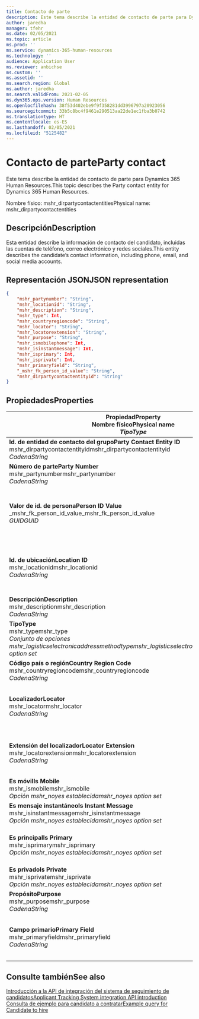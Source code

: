 ```yaml
---
title: Contacto de parte
description: Este tema describe la entidad de contacto de parte para Dynamics 365 Human Resources.
author: jaredha
manager: tfehr
ms.date: 02/05/2021
ms.topic: article
ms.prod: ''
ms.service: dynamics-365-human-resources
ms.technology: ''
audience: Application User
ms.reviewer: anbichse
ms.custom: ''
ms.assetid: ''
ms.search.region: Global
ms.author: jaredha
ms.search.validFrom: 2021-02-05
ms.dyn365.ops.version: Human Resources
ms.openlocfilehash: 38f53d402ebe9f9f358281dd3996797a20923056
ms.sourcegitcommit: 33b5c8bc4f9461e290513aa22de1ec1fba3b0742
ms.translationtype: HT
ms.contentlocale: es-ES
ms.lasthandoff: 02/05/2021
ms.locfileid: "5125482"
---
```

# <a name="party-contact"></a><span data-ttu-id="ce190-103">Contacto de parte</span><span class="sxs-lookup"><span data-stu-id="ce190-103">Party contact</span></span>

<span data-ttu-id="ce190-104">Este tema describe la entidad de contacto de parte para Dynamics 365 Human Resources.</span><span class="sxs-lookup"><span data-stu-id="ce190-104">This topic describes the Party contact entity for Dynamics 365 Human Resources.</span></span>

<span data-ttu-id="ce190-105">Nombre físico: mshr_dirpartycontactentities</span><span class="sxs-lookup"><span data-stu-id="ce190-105">Physical name: mshr_dirpartycontactentities</span></span>

## <a name="description"></a><span data-ttu-id="ce190-106">Descripción</span><span class="sxs-lookup"><span data-stu-id="ce190-106">Description</span></span>

<span data-ttu-id="ce190-107">Esta entidad describe la información de contacto del candidato, incluidas las cuentas de teléfono, correo electrónico y redes sociales.</span><span class="sxs-lookup"><span data-stu-id="ce190-107">This entity describes the candidate’s contact information, including phone, email, and social media accounts.</span></span>

## <a name="json-representation"></a><span data-ttu-id="ce190-108">Representación JSON</span><span class="sxs-lookup"><span data-stu-id="ce190-108">JSON representation</span></span>

```json
{
    "mshr_partynumber": "String",
    "mshr_locationid": "String",
    "mshr_description": "String",
    "mshr_type": Int,
    "mshr_countryregioncode": "String",
    "mshr_locator": "String",
    "mshr_locatorextension": "String",
    "mshr_purpose": "String",
    "mshr_ismobilephone": Int,
    "mshr_isinstantmessage": Int,
    "mshr_isprimary": Int,
    "mshr_isprivate": Int,
    "mshr_primaryfield": "String",
    "_mshr_fk_person_id_value": "String",
    "mshr_dirpartycontactentityid": "String"
}
```

## <a name="properties"></a><span data-ttu-id="ce190-109">Propiedades</span><span class="sxs-lookup"><span data-stu-id="ce190-109">Properties</span></span>

| <span data-ttu-id="ce190-110">Propiedad</span><span class="sxs-lookup"><span data-stu-id="ce190-110">Property</span></span><br><span data-ttu-id="ce190-111">**Nombre físico**</span><span class="sxs-lookup"><span data-stu-id="ce190-111">**Physical name**</span></span><br><span data-ttu-id="ce190-112">**_Tipo_**</span><span class="sxs-lookup"><span data-stu-id="ce190-112">**_Type_**</span></span> | <span data-ttu-id="ce190-113">Utilizar</span><span class="sxs-lookup"><span data-stu-id="ce190-113">Use</span></span> | <span data-ttu-id="ce190-114">Descripción</span><span class="sxs-lookup"><span data-stu-id="ce190-114">Description</span></span> |
| --- | --- | --- |
| <span data-ttu-id="ce190-115">**Id. de entidad de contacto del grupo**</span><span class="sxs-lookup"><span data-stu-id="ce190-115">**Party Contact Entity ID**</span></span><br><span data-ttu-id="ce190-116">mshr_dirpartycontactentityid</span><span class="sxs-lookup"><span data-stu-id="ce190-116">mshr_dirpartycontactentityid</span></span><br><span data-ttu-id="ce190-117">*Cadena*</span><span class="sxs-lookup"><span data-stu-id="ce190-117">*String*</span></span> | <span data-ttu-id="ce190-118">Solo lectura</span><span class="sxs-lookup"><span data-stu-id="ce190-118">Read-only</span></span><br><span data-ttu-id="ce190-119">Obligatorio</span><span class="sxs-lookup"><span data-stu-id="ce190-119">Required</span></span> | <span data-ttu-id="ce190-120">Identificador único generado por el sistema para el registro de entidad.</span><span class="sxs-lookup"><span data-stu-id="ce190-120">System-generated unique identifier for the entity record.</span></span> |
| <span data-ttu-id="ce190-121">**Número de parte**</span><span class="sxs-lookup"><span data-stu-id="ce190-121">**Party Number**</span></span><br><span data-ttu-id="ce190-122">mshr_partynumber</span><span class="sxs-lookup"><span data-stu-id="ce190-122">mshr_partynumber</span></span><br><span data-ttu-id="ce190-123">*Cadena*</span><span class="sxs-lookup"><span data-stu-id="ce190-123">*String*</span></span> | <span data-ttu-id="ce190-124">Leer/Escribir</span><span class="sxs-lookup"><span data-stu-id="ce190-124">Read/write</span></span><br><span data-ttu-id="ce190-125">Obligatorio</span><span class="sxs-lookup"><span data-stu-id="ce190-125">Required</span></span> | <span data-ttu-id="ce190-126">Id. de registro de la parte (persona) asociada.</span><span class="sxs-lookup"><span data-stu-id="ce190-126">The ID of the associated party (person) record.</span></span> |
| <span data-ttu-id="ce190-127">**Valor de id. de persona**</span><span class="sxs-lookup"><span data-stu-id="ce190-127">**Person ID Value**</span></span><br><span data-ttu-id="ce190-128">_mshr_fk_person_id_value</span><span class="sxs-lookup"><span data-stu-id="ce190-128">_mshr_fk_person_id_value</span></span><br><span data-ttu-id="ce190-129">*GUID*</span><span class="sxs-lookup"><span data-stu-id="ce190-129">*GUID*</span></span> | <span data-ttu-id="ce190-130">Solo lectura</span><span class="sxs-lookup"><span data-stu-id="ce190-130">Read-only</span></span><br><span data-ttu-id="ce190-131">Obligatorio</span><span class="sxs-lookup"><span data-stu-id="ce190-131">Required</span></span><br><span data-ttu-id="ce190-132">Clave externa: mshr_dirpersonentityid de mshr_dirpersonentity</span><span class="sxs-lookup"><span data-stu-id="ce190-132">Foreign key: mshr_dirpersonentityid of mshr_dirpersonentity</span></span> | <span data-ttu-id="ce190-133">Identificador único generado por el sistema de registro de entidad (persona) de la parte.</span><span class="sxs-lookup"><span data-stu-id="ce190-133">The system-generated identifier of the party (person) entity record.</span></span> |
| <span data-ttu-id="ce190-134">**Id. de ubicación**</span><span class="sxs-lookup"><span data-stu-id="ce190-134">**Location ID**</span></span><br><span data-ttu-id="ce190-135">mshr_locationid</span><span class="sxs-lookup"><span data-stu-id="ce190-135">mshr_locationid</span></span><br><span data-ttu-id="ce190-136">*Cadena*</span><span class="sxs-lookup"><span data-stu-id="ce190-136">*String*</span></span> | <span data-ttu-id="ce190-137">Leer/Escribir</span><span class="sxs-lookup"><span data-stu-id="ce190-137">Read/write</span></span><br><span data-ttu-id="ce190-138">Obligatorio</span><span class="sxs-lookup"><span data-stu-id="ce190-138">Required</span></span> | <span data-ttu-id="ce190-139">Id. de ubicación del registro de dirección.</span><span class="sxs-lookup"><span data-stu-id="ce190-139">The location ID of the address record.</span></span> <span data-ttu-id="ce190-140">Configurado en la entidad mshr_logisticspostaladdresslocationcdsentity.</span><span class="sxs-lookup"><span data-stu-id="ce190-140">Set up in mshr_logisticspostaladdresslocationcdsentity entity.</span></span> |
| <span data-ttu-id="ce190-141">**Descripción**</span><span class="sxs-lookup"><span data-stu-id="ce190-141">**Description**</span></span><br><span data-ttu-id="ce190-142">mshr_description</span><span class="sxs-lookup"><span data-stu-id="ce190-142">mshr_description</span></span><br><span data-ttu-id="ce190-143">*Cadena*</span><span class="sxs-lookup"><span data-stu-id="ce190-143">*String*</span></span> | <span data-ttu-id="ce190-144">Leer/Escribir</span><span class="sxs-lookup"><span data-stu-id="ce190-144">Read/write</span></span><br><span data-ttu-id="ce190-145">Obligatorio</span><span class="sxs-lookup"><span data-stu-id="ce190-145">Required</span></span> | <span data-ttu-id="ce190-146">La descripción de los detalles de contacto.</span><span class="sxs-lookup"><span data-stu-id="ce190-146">The description of the contact details.</span></span> |
| <span data-ttu-id="ce190-147">**Tipo**</span><span class="sxs-lookup"><span data-stu-id="ce190-147">**Type**</span></span><br><span data-ttu-id="ce190-148">mshr_type</span><span class="sxs-lookup"><span data-stu-id="ce190-148">mshr_type</span></span><br><span data-ttu-id="ce190-149">*Conjunto de opciones mshr_logisticselectronicaddressmethodtype*</span><span class="sxs-lookup"><span data-stu-id="ce190-149">*mshr_logisticselectronicaddressmethodtype option set*</span></span> | <span data-ttu-id="ce190-150">Leer/Escribir</span><span class="sxs-lookup"><span data-stu-id="ce190-150">Read/write</span></span><br><span data-ttu-id="ce190-151">Obligatorio</span><span class="sxs-lookup"><span data-stu-id="ce190-151">Required</span></span> | <span data-ttu-id="ce190-152">El tipo de detalle de contacto.</span><span class="sxs-lookup"><span data-stu-id="ce190-152">The contact detail type.</span></span> |
| <span data-ttu-id="ce190-153">**Código país o región**</span><span class="sxs-lookup"><span data-stu-id="ce190-153">**Country Region Code**</span></span><br><span data-ttu-id="ce190-154">mshr_countryregioncode</span><span class="sxs-lookup"><span data-stu-id="ce190-154">mshr_countryregioncode</span></span><br><span data-ttu-id="ce190-155">*Cadena*</span><span class="sxs-lookup"><span data-stu-id="ce190-155">*String*</span></span> | <span data-ttu-id="ce190-156">Leer/Escribir</span><span class="sxs-lookup"><span data-stu-id="ce190-156">Read/write</span></span><br><span data-ttu-id="ce190-157">Opcional</span><span class="sxs-lookup"><span data-stu-id="ce190-157">Optional</span></span> | <span data-ttu-id="ce190-158">País o región de la dirección.</span><span class="sxs-lookup"><span data-stu-id="ce190-158">The country or region of the address.</span></span> |
| <span data-ttu-id="ce190-159">**Localizador**</span><span class="sxs-lookup"><span data-stu-id="ce190-159">**Locator**</span></span><br><span data-ttu-id="ce190-160">mshr_locator</span><span class="sxs-lookup"><span data-stu-id="ce190-160">mshr_locator</span></span><br><span data-ttu-id="ce190-161">*Cadena*</span><span class="sxs-lookup"><span data-stu-id="ce190-161">*String*</span></span> | <span data-ttu-id="ce190-162">Leer/Escribir</span><span class="sxs-lookup"><span data-stu-id="ce190-162">Read/write</span></span><br><span data-ttu-id="ce190-163">Opcional</span><span class="sxs-lookup"><span data-stu-id="ce190-163">Optional</span></span> | <span data-ttu-id="ce190-164">Los detalles de contacto.</span><span class="sxs-lookup"><span data-stu-id="ce190-164">The contact details.</span></span> <span data-ttu-id="ce190-165">Por ejemplo, si el tipo es **Dirección de correo electrónico**, este campo contiene la dirección de correo electrónico del candidato.</span><span class="sxs-lookup"><span data-stu-id="ce190-165">For example, if the type is **Email address**, then this field contains the candidate’s email address.</span></span> |
| <span data-ttu-id="ce190-166">**Extensión del localizador**</span><span class="sxs-lookup"><span data-stu-id="ce190-166">**Locator Extension**</span></span><br><span data-ttu-id="ce190-167">mshr_locatorextension</span><span class="sxs-lookup"><span data-stu-id="ce190-167">mshr_locatorextension</span></span><br><span data-ttu-id="ce190-168">*Cadena*</span><span class="sxs-lookup"><span data-stu-id="ce190-168">*String*</span></span> | <span data-ttu-id="ce190-169">Leer/Escribir</span><span class="sxs-lookup"><span data-stu-id="ce190-169">Read/write</span></span><br><span data-ttu-id="ce190-170">Opcional</span><span class="sxs-lookup"><span data-stu-id="ce190-170">Optional</span></span> | <span data-ttu-id="ce190-171">La extensión del localizador.</span><span class="sxs-lookup"><span data-stu-id="ce190-171">The locator extension.</span></span> <span data-ttu-id="ce190-172">Por ejemplo, si el tipo es **Teléfono**, entonces esta propiedad contendría la extensión del número de teléfono.</span><span class="sxs-lookup"><span data-stu-id="ce190-172">For example, if the type is **Phone**, then this property would contain the phone number extension.</span></span> |
| <span data-ttu-id="ce190-173">**Es móvil**</span><span class="sxs-lookup"><span data-stu-id="ce190-173">**Is Mobile**</span></span><br><span data-ttu-id="ce190-174">mshr_ismobile</span><span class="sxs-lookup"><span data-stu-id="ce190-174">mshr_ismobile</span></span><br><span data-ttu-id="ce190-175">*Opción mshr_noyes establecida*</span><span class="sxs-lookup"><span data-stu-id="ce190-175">*mshr_noyes option set*</span></span> | <span data-ttu-id="ce190-176">Leer/Escribir</span><span class="sxs-lookup"><span data-stu-id="ce190-176">Read/write</span></span><br><span data-ttu-id="ce190-177">Obligatorio</span><span class="sxs-lookup"><span data-stu-id="ce190-177">Required</span></span> | <span data-ttu-id="ce190-178">Especifica si el teléfono es un número de teléfono móvil.</span><span class="sxs-lookup"><span data-stu-id="ce190-178">Specifies whether the phone is a mobile number.</span></span> |
| <span data-ttu-id="ce190-179">**Es mensaje instantáneo**</span><span class="sxs-lookup"><span data-stu-id="ce190-179">**Is Instant Message**</span></span><br><span data-ttu-id="ce190-180">mshr_isinstantmessage</span><span class="sxs-lookup"><span data-stu-id="ce190-180">mshr_isinstantmessage</span></span><br><span data-ttu-id="ce190-181">*Opción mshr_noyes establecida*</span><span class="sxs-lookup"><span data-stu-id="ce190-181">*mshr_noyes option set*</span></span> | <span data-ttu-id="ce190-182">Leer/Escribir</span><span class="sxs-lookup"><span data-stu-id="ce190-182">Read/write</span></span><br><span data-ttu-id="ce190-183">Obligatorio</span><span class="sxs-lookup"><span data-stu-id="ce190-183">Required</span></span> | <span data-ttu-id="ce190-184">Especifica si el teléfono está habilitado para mensajería instantánea.</span><span class="sxs-lookup"><span data-stu-id="ce190-184">Specifies whether the phone is enabled for instant messaging.</span></span> |
| <span data-ttu-id="ce190-185">**Es principal**</span><span class="sxs-lookup"><span data-stu-id="ce190-185">**Is Primary**</span></span><br><span data-ttu-id="ce190-186">mshr_isprimary</span><span class="sxs-lookup"><span data-stu-id="ce190-186">mshr_isprimary</span></span><br><span data-ttu-id="ce190-187">*Opción mshr_noyes establecida*</span><span class="sxs-lookup"><span data-stu-id="ce190-187">*mshr_noyes option set*</span></span> | <span data-ttu-id="ce190-188">Leer/Escribir</span><span class="sxs-lookup"><span data-stu-id="ce190-188">Read/write</span></span><br><span data-ttu-id="ce190-189">Obligatorio</span><span class="sxs-lookup"><span data-stu-id="ce190-189">Required</span></span> | <span data-ttu-id="ce190-190">Determina el contacto principal del tipo de contacto.</span><span class="sxs-lookup"><span data-stu-id="ce190-190">Determines the primary contact of the contact type.</span></span> <span data-ttu-id="ce190-191">Debe haber solo un registro principal por tipo de contacto.</span><span class="sxs-lookup"><span data-stu-id="ce190-191">There must be only one primary record per contact type.</span></span> |
| <span data-ttu-id="ce190-192">**Es privado**</span><span class="sxs-lookup"><span data-stu-id="ce190-192">**Is Private**</span></span><br><span data-ttu-id="ce190-193">mshr_isprivate</span><span class="sxs-lookup"><span data-stu-id="ce190-193">mshr_isprivate</span></span><br><span data-ttu-id="ce190-194">*Opción mshr_noyes establecida*</span><span class="sxs-lookup"><span data-stu-id="ce190-194">*mshr_noyes option set*</span></span> | <span data-ttu-id="ce190-195">Leer/Escribir</span><span class="sxs-lookup"><span data-stu-id="ce190-195">Read/write</span></span><br><span data-ttu-id="ce190-196">Obligatorio</span><span class="sxs-lookup"><span data-stu-id="ce190-196">Required</span></span> | <span data-ttu-id="ce190-197">Identifica si esta dirección es una dirección privada de la persona.</span><span class="sxs-lookup"><span data-stu-id="ce190-197">Identifies whether this address is a private address for the person.</span></span> |
| <span data-ttu-id="ce190-198">**Propósito**</span><span class="sxs-lookup"><span data-stu-id="ce190-198">**Purpose**</span></span><br><span data-ttu-id="ce190-199">mshr_purpose</span><span class="sxs-lookup"><span data-stu-id="ce190-199">mshr_purpose</span></span><br><span data-ttu-id="ce190-200">*Cadena*</span><span class="sxs-lookup"><span data-stu-id="ce190-200">*String*</span></span> | <span data-ttu-id="ce190-201">Leer/Escribir</span><span class="sxs-lookup"><span data-stu-id="ce190-201">Read/write</span></span><br><span data-ttu-id="ce190-202">Opcional</span><span class="sxs-lookup"><span data-stu-id="ce190-202">Optional</span></span> | <span data-ttu-id="ce190-203">La finalidad o el rol de los detalles de contacto.</span><span class="sxs-lookup"><span data-stu-id="ce190-203">The purpose/role of the contact details.</span></span> |
| <span data-ttu-id="ce190-204">**Campo primario**</span><span class="sxs-lookup"><span data-stu-id="ce190-204">**Primary Field**</span></span><br><span data-ttu-id="ce190-205">mshr_primaryfield</span><span class="sxs-lookup"><span data-stu-id="ce190-205">mshr_primaryfield</span></span><br><span data-ttu-id="ce190-206">*Cadena*</span><span class="sxs-lookup"><span data-stu-id="ce190-206">*String*</span></span> | <span data-ttu-id="ce190-207">Solo lectura</span><span class="sxs-lookup"><span data-stu-id="ce190-207">Read-only</span></span><br><span data-ttu-id="ce190-208">Obligatorio</span><span class="sxs-lookup"><span data-stu-id="ce190-208">Required</span></span> | <span data-ttu-id="ce190-209">Campo utilizado como identificador principal del registro de entidad.</span><span class="sxs-lookup"><span data-stu-id="ce190-209">Field used as a primary identifier of the entity record.</span></span> <span data-ttu-id="ce190-210">Combinación de número de parte, tipo, descripción y localizador.</span><span class="sxs-lookup"><span data-stu-id="ce190-210">Combination of party number, type, description, and locator.</span></span> |

## <a name="see-also"></a><span data-ttu-id="ce190-211">Consulte también</span><span class="sxs-lookup"><span data-stu-id="ce190-211">See also</span></span>

[<span data-ttu-id="ce190-212">Introducción a la API de integración del sistema de seguimiento de candidatos</span><span class="sxs-lookup"><span data-stu-id="ce190-212">Applicant Tracking System integration API introduction</span></span>](hr-admin-integration-ats-api-introduction.md)<br>
[<span data-ttu-id="ce190-213">Consulta de ejemplo para candidato a contratar</span><span class="sxs-lookup"><span data-stu-id="ce190-213">Example query for Candidate to hire</span></span>](hr-admin-integration-ats-api-candidate-to-hire-example-query.md)

